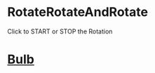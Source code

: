 # RotateRotateAndRotate
Click to  START or STOP the Rotation

# <a href = "https://prince4panwar.github.io/Bulb/">Bulb</a>
